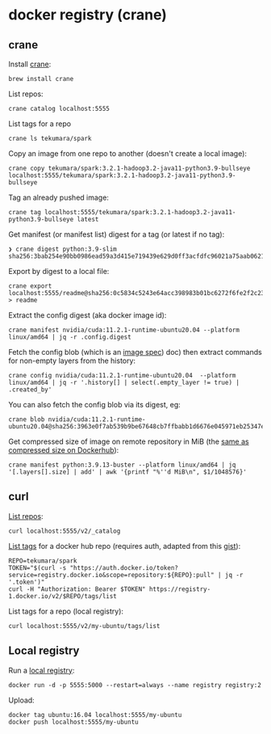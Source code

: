 # docker registry (crane)

## crane

Install [crane](https://github.com/google/go-containerregistry/tree/main/cmd/crane):

```
brew install crane
```

List repos:

```
crane catalog localhost:5555
```

List tags for a repo

```
crane ls tekumara/spark
```

Copy an image from one repo to another (doesn't create a local image):

```
crane copy tekumara/spark:3.2.1-hadoop3.2-java11-python3.9-bullseye localhost:5555/tekumara/spark:3.2.1-hadoop3.2-java11-python3.9-bullseye
```

Tag an already pushed image:

```
crane tag localhost:5555/tekumara/spark:3.2.1-hadoop3.2-java11-python3.9-bullseye latest
```

Get manifest (or manifest list) digest for a tag (or latest if no tag):

```
❯ crane digest python:3.9-slim
sha256:3bab254e90bb0986ead59a3d415e719439e629d0ff3acfdfc96021a75aab0621
```

Export by digest to a local file:

```
crane export localhost:5555/readme@sha256:0c5834c5243e64acc398983b01bc6272f6fe2f2c2320c425edf00ed9fd8e489c > readme
```

Extract the config digest (aka docker image id):

```
crane manifest nvidia/cuda:11.2.1-runtime-ubuntu20.04 --platform linux/amd64 | jq -r .config.digest
```

Fetch the config blob (which is an [image spec](https://github.com/moby/moby/tree/master/image/spec)) doc) then extract commands for non-empty layers from the history:

```
crane config nvidia/cuda:11.2.1-runtime-ubuntu20.04  --platform linux/amd64 | jq -r '.history[] | select(.empty_layer != true) | .created_by'
```

You can also fetch the config blob via its digest, eg:

```
crane blob nvidia/cuda:11.2.1-runtime-ubuntu20.04@sha256:3963e0f7ab539b9be67648cb7ffbabb1d6676e045971eb25347e7c16b3a689e7
```

Get compressed size of image on remote repository in MiB (the [same as compressed size on Dockerhub](https://hub.docker.com/layers/library/python/3.9.13-buster/images/sha256-e21225e5c86f11108123d2ca43bdb66c1a1b0991272232d185beca089b64791d?context=explore)):

```
crane manifest python:3.9.13-buster --platform linux/amd64 | jq '[.layers[].size] | add' | awk '{printf "%''d MiB\n", $1/1048576}'
```

## curl

[List repos](https://docs.docker.com/registry/spec/api/#listing-repositories):

```
curl localhost:5555/v2/_catalog
```

[List tags](https://docs.docker.com/registry/spec/api/#listing-image-tags) for a docker hub repo (requires auth, adapted from this [gist](https://gist.github.com/Exchizz/02b2276cb992c5c7cd04a824c921d0f3)):

```
REPO=tekumara/spark
TOKEN="$(curl -s "https://auth.docker.io/token?service=registry.docker.io&scope=repository:${REPO}:pull" | jq -r '.token')"
curl -H "Authorization: Bearer $TOKEN" https://registry-1.docker.io/v2/$REPO/tags/list
```

List tags for a repo (local registry):

```
curl localhost:5555/v2/my-ubuntu/tags/list
```

## Local registry

Run a [local registry](https://docs.docker.com/registry/deploying/):

```
docker run -d -p 5555:5000 --restart=always --name registry registry:2
```

Upload:

```
docker tag ubuntu:16.04 localhost:5555/my-ubuntu
docker push localhost:5555/my-ubuntu
```
